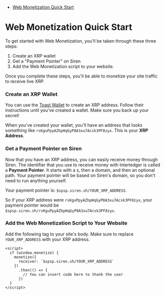 - [Web Monetization Quick Start](#content-monetization-quick-start)

# Web Monetization Quick Start

To get started with Web Monetization, you'll be taken through these three steps:

1. Create an XRP wallet
2. Get a "Payment Pointer" on Siren
3. Add the Web Monetization script to your website.

Once you complete these steps, you'll be able to monetize your site traffic to
receive live XRP.

### Create an XRP Wallet

You can use the [Toast Wallet](https://toastwallet.com/) to create an XRP
address. Follow their instructions until you've created a wallet. Make sure you
back up your secret!

When you've created your wallet, you'll have an address that looks something
like `rsKguPpyAZhpHqGyP8A3xu7Acsk3PF8zyx`. This is your **XRP Address**.

### Get a Payment Pointer on Siren

Now that you have an XRP address, you can easily receive money through Siren.
The identifier that you use to receive money with Interledger is called a
**Payment Pointer**. It starts with a `$`, then a domain, and then an optional
path. Your payment pointer will be based on Siren's domain, so you don't need
to run anything yourself.

Your payment pointer is: `$spsp.siren.sh/YOUR_XRP_ADDRESS`.

So if your XRP address were `rsKguPpyAZhpHqGyP8A3xu7Acsk3PF8zyx`, your payment
pointer would be `$spsp.siren.sh/rsKguPpyAZhpHqGyP8A3xu7Acsk3PF8zyx`.

### Add the Web Monetization Script to Your Website

Add the following tag to your site's body. Make sure to replace
`YOUR_XRP_ADDRESS` with your XRP address.

```
<script>
  if (window.monetize) {
    monetize({
      receiver: `$spsp.siren.sh/YOUR_XRP_ADDRESS`
    })
      .then(() => {
        // You can insert code here to thank the user
      })
  }
</script>
```
